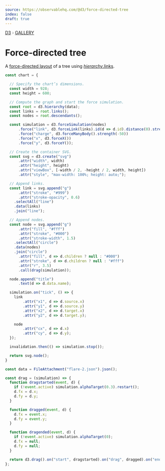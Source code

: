 ```yaml
---
source: https://observablehq.com/@d3/force-directed-tree
index: false
draft: true
---
```


<div style="color: grey; font: 13px/25.5px var(--sans-serif); text-transform: uppercase;"><h1 style="display: none;">Force-directed tree</h1><a href="https://d3js.org/">D3</a> › <a href="/@d3/gallery">Gallery</a></div>

# Force-directed tree

A [force-directed layout](/@d3/force-directed-graph) of a tree using [_hierarchy_.links](https://d3js.org/d3-hierarchy/hierarchy#node_links).

```js echo
const chart = {

  // Specify the chart’s dimensions.
  const width = 928;
  const height = 600;

  // Compute the graph and start the force simulation.
  const root = d3.hierarchy(data);
  const links = root.links();
  const nodes = root.descendants();

  const simulation = d3.forceSimulation(nodes)
      .force("link", d3.forceLink(links).id(d => d.id).distance(0).strength(1))
      .force("charge", d3.forceManyBody().strength(-50))
      .force("x", d3.forceX())
      .force("y", d3.forceY());

  // Create the container SVG.
  const svg = d3.create("svg")
      .attr("width", width)
      .attr("height", height)
      .attr("viewBox", [-width / 2, -height / 2, width, height])
      .attr("style", "max-width: 100%; height: auto;");

  // Append links.
  const link = svg.append("g")
      .attr("stroke", "#999")
      .attr("stroke-opacity", 0.6)
    .selectAll("line")
    .data(links)
    .join("line");

  // Append nodes.
  const node = svg.append("g")
      .attr("fill", "#fff")
      .attr("stroke", "#000")
      .attr("stroke-width", 1.5)
    .selectAll("circle")
    .data(nodes)
    .join("circle")
      .attr("fill", d => d.children ? null : "#000")
      .attr("stroke", d => d.children ? null : "#fff")
      .attr("r", 3.5)
      .call(drag(simulation));

  node.append("title")
      .text(d => d.data.name);

  simulation.on("tick", () => {
    link
        .attr("x1", d => d.source.x)
        .attr("y1", d => d.source.y)
        .attr("x2", d => d.target.x)
        .attr("y2", d => d.target.y);

    node
        .attr("cx", d => d.x)
        .attr("cy", d => d.y);
  });

  invalidation.then(() => simulation.stop());

  return svg.node();
}
```

```js echo
const data = FileAttachment("flare-2.json").json();
```

```js echo
const drag = (simulation) => {
  function dragstarted(event, d) {
    if (!event.active) simulation.alphaTarget(0.3).restart();
    d.fx = d.x;
    d.fy = d.y;
  }

  function dragged(event, d) {
    d.fx = event.x;
    d.fy = event.y;
  }

  function dragended(event, d) {
    if (!event.active) simulation.alphaTarget(0);
    d.fx = null;
    d.fy = null;
  }

  return d3.drag().on("start", dragstarted).on("drag", dragged).on("end", dragended);
};
```
